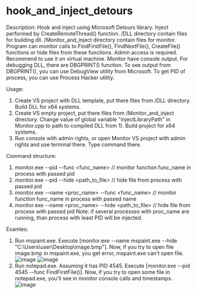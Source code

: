 # hook_and_inject_detours
Description:
Hook and inject using Microsoft Detours library. Inject performed by CreateRemoteThread() function. 
/DLL directory contain files for building dll.
/Monitor_and_inject directory contain files for monitor.
Program can monitor calls to FindFirstFile(),  FindNextFile(), CreateFile() functions or hide files from these functions. Admin access is required. Recommend to use it on virtual machine.
Monitor have console output. For debugging DLL, there are DBGPRINT() function. To see output from DBGPRINT(), you can use DebugView utility from Microsoft. To get PID of process, you can use Process Hacker utility. 

Usage:
1) Create VS project with DLL template, put there files from /DLL directory. Build DLL for x64 systems.
2) Create VS empty project, put there files from /Monitor_and_inject directory. Change value of global variable "injectLibraryPath" in Monitor.cpp to path to compiled DLL from 1). Build project for x64 systems.
3) Run console with admin rights, or open Monitor VS project with admin rights and use terminal there. Type command there.

Command structure:
1) monitor.exe --pid <pid> --func <func_name> // monitor function func_name in process with passed pid
2) monitor.exe --pid <pid> --hide <path_to_file> // hide file from process with passed pid
3) monitor.exe --name <proc_name> --func <func_name> // monitor function func_name in process with passed name
4) monitor.exe --name <proc_name> --hide <path_to_file> // hide file from process with passed pid
Note: if several processes with proc_name are running, than process with least PID will be injected.

Examles:
1) Run mspaint.exe. Execute [monitor.exe --name mspaint.exe --hide "C:\Users\user\Desktop\image.bmp"].
  Now, if you try to open file image.bmp in mspaint.exe, you get error, mspaint.exe can't open file.
![image](https://github.com/Grizzzlyy/hook_and_inject_detours/assets/96661760/e9535c80-8769-4b67-bf55-9c05d36a5b94)
![image](https://github.com/Grizzzlyy/hook_and_inject_detours/assets/96661760/825bbc52-abac-4375-a98e-ca0add08bc2d)
2) Run notepad.exe. Assuming it has PID 4545. Execute [monitor.exe --pid 4545 --func FindFirstFile()].
   Now, if you try to open some file in notepad.exe, you'll see in monitor console calls and timestamps.
   ![image](https://github.com/Grizzzlyy/hook_and_inject_detours/assets/96661760/dfefd4d7-cfe1-46a0-893f-f6b4869399af)


